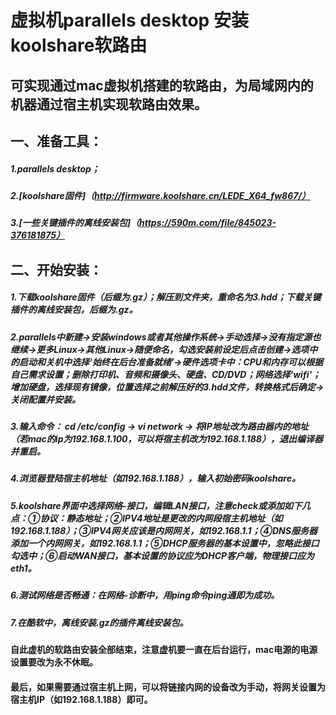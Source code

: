 虚拟机parallels desktop 安装koolshare软路由
===
可实现通过mac虚拟机搭建的软路由，为局域网内的机器通过宿主机实现软路由效果。
---

## 一、准备工具：
##### 1.parallels desktop；
##### 2.[koolshare固件]（http://firmware.koolshare.cn/LEDE_X64_fw867/）
##### 3.[一些关键插件的离线安装包]（https://590m.com/file/845023-376181875）

## 二、开始安装：
##### 1.下载koolshare固件（后缀为.gz）；解压到文件夹，重命名为3.hdd；下载关键插件的离线安装包，后缀为.gz。
##### 2.parallels中新建→安装windows或者其他操作系统→手动选择→没有指定源也继续→更多Linux→其他Linux→随便命名，勾选安装前设定后点击创建→选项中的启动和关机中选择‘始终在后台准备就绪’→硬件选项卡中：CPU和内存可以根据自己需求设置；删除打印机、音频和摄像头、硬盘、CD/DVD；网络选择'wifi'；增加硬盘，选择现有镜像，位置选择之前解压好的3.hdd文件，转换格式后确定→关闭配置并安装。
##### 3.输入命令：  cd /etc/config → vi network → 将IP地址改为路由器内的地址（若mac的ip为192.168.1.100，可以将宿主机改为192.168.1.188），退出编译器并重启。
##### 4.浏览器登陆宿主机地址（如192.168.1.188），输入初始密码koolshare。
##### 5.koolshare界面中选择网络-接口，编辑LAN接口，注意check或添加如下几点：①协议：静态地址；②IPV4地址是更改的内网段宿主机地址（如192.168.1.188）；③IPV4网关应该是内网网关，如192.168.1.1；④DNS服务器添加一个内网网关，如192.168.1.1；⑤DHCP服务器的基本设置中，忽略此接口勾选中；⑥启动WAN接口，基本设置的协议应为DHCP客户端，物理接口应为eth1。
##### 6.测试网络是否畅通：在网络-诊断中，用ping命令ping通即为成功。
##### 7.在酷软中，离线安装.gz的插件离线安装包。
#### 自此虚机的软路由安装全部结束，注意虚机要一直在后台运行，mac电源的电源设置要改为永不休眠。
#### 最后，如果需要通过宿主机上网，可以将链接内网的设备改为手动，将网关设置为宿主机IP（如192.168.1.188）即可。




